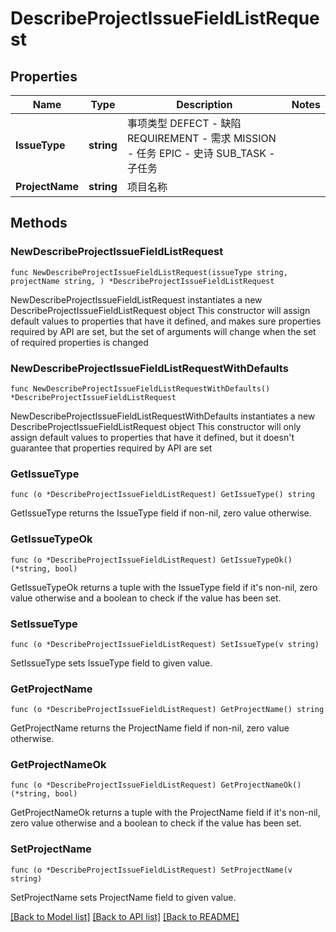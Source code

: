 # DescribeProjectIssueFieldListRequest

## Properties

Name | Type | Description | Notes
------------ | ------------- | ------------- | -------------
**IssueType** | **string** | 事项类型  DEFECT - 缺陷  REQUIREMENT - 需求  MISSION - 任务  EPIC - 史诗  SUB_TASK - 子任务 | 
**ProjectName** | **string** | 项目名称 | 

## Methods

### NewDescribeProjectIssueFieldListRequest

`func NewDescribeProjectIssueFieldListRequest(issueType string, projectName string, ) *DescribeProjectIssueFieldListRequest`

NewDescribeProjectIssueFieldListRequest instantiates a new DescribeProjectIssueFieldListRequest object
This constructor will assign default values to properties that have it defined,
and makes sure properties required by API are set, but the set of arguments
will change when the set of required properties is changed

### NewDescribeProjectIssueFieldListRequestWithDefaults

`func NewDescribeProjectIssueFieldListRequestWithDefaults() *DescribeProjectIssueFieldListRequest`

NewDescribeProjectIssueFieldListRequestWithDefaults instantiates a new DescribeProjectIssueFieldListRequest object
This constructor will only assign default values to properties that have it defined,
but it doesn't guarantee that properties required by API are set

### GetIssueType

`func (o *DescribeProjectIssueFieldListRequest) GetIssueType() string`

GetIssueType returns the IssueType field if non-nil, zero value otherwise.

### GetIssueTypeOk

`func (o *DescribeProjectIssueFieldListRequest) GetIssueTypeOk() (*string, bool)`

GetIssueTypeOk returns a tuple with the IssueType field if it's non-nil, zero value otherwise
and a boolean to check if the value has been set.

### SetIssueType

`func (o *DescribeProjectIssueFieldListRequest) SetIssueType(v string)`

SetIssueType sets IssueType field to given value.


### GetProjectName

`func (o *DescribeProjectIssueFieldListRequest) GetProjectName() string`

GetProjectName returns the ProjectName field if non-nil, zero value otherwise.

### GetProjectNameOk

`func (o *DescribeProjectIssueFieldListRequest) GetProjectNameOk() (*string, bool)`

GetProjectNameOk returns a tuple with the ProjectName field if it's non-nil, zero value otherwise
and a boolean to check if the value has been set.

### SetProjectName

`func (o *DescribeProjectIssueFieldListRequest) SetProjectName(v string)`

SetProjectName sets ProjectName field to given value.



[[Back to Model list]](../README.md#documentation-for-models) [[Back to API list]](../README.md#documentation-for-api-endpoints) [[Back to README]](../README.md)


